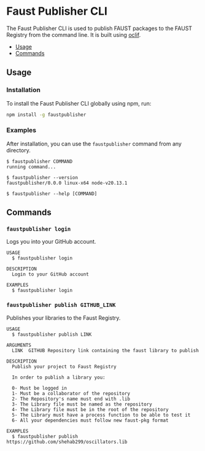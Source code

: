 # Faust Publisher CLI

The Faust Publisher CLI is used to publish FAUST packages to the FAUST Registry from the command line. It is built using [oclif](https://oclif.io).

<!-- toc -->
* [Usage](#usage)
* [Commands](#commands)
<!-- tocstop -->

## Usage

### Installation

To install the Faust Publisher CLI globally using npm, run:

```sh
npm install -g faustpublisher
```

### Examples

After installation, you can use the `faustpublisher` command from any directory.

```sh-session
$ faustpublisher COMMAND
running command...

$ faustpublisher --version
faustpublisher/0.0.0 linux-x64 node-v20.13.1

$ faustpublisher --help [COMMAND]
```

## Commands

### `faustpublisher login`

Logs you into your GitHub account.

```
USAGE
  $ faustpublisher login

DESCRIPTION
  Login to your GitHub account

EXAMPLES
  $ faustpublisher login
```

### `faustpublisher publish GITHUB_LINK`

Publishes your libraries to the Faust Registry.

```
USAGE
  $ faustpublisher publish LINK

ARGUMENTS
  LINK  GITHUB Repository link containing the faust library to publish

DESCRIPTION
  Publish your project to Faust Registry

  In order to publish a library you:

  0- Must be logged in
  1- Must be a collaborator of the repository
  2- The Repository's name must end with .lib
  3- The Library file must be named as the repository
  4- The Library file must be in the root of the repository
  5- The Library must have a process function to be able to test it
  6- All your dependencies must follow new faust-pkg format

EXAMPLES
  $ faustpublisher publish https://github.com/shehab299/oscillators.lib
```

<!-- commandsstop -->

